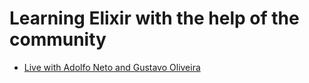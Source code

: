 # Learning Elixir with the help of the community



- [Live with Adolfo Neto and Gustavo Oliveira](https://www.youtube.com/watch?v=04WxqkCJ5ko)
